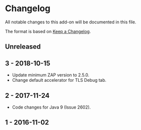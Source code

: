 # Changelog
All notable changes to this add-on will be documented in this file.

The format is based on [Keep a Changelog](https://keepachangelog.com/en/1.0.0/).

## Unreleased



## 3 - 2018-10-15

- Update minimum ZAP version to 2.5.0.
- Change default accelerator for TLS Debug tab.

## 2 - 2017-11-24

- Code changes for Java 9 (Issue 2602).

## 1 - 2016-11-02



